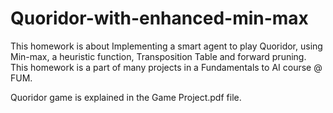 # Quoridor-with-enhanced-min-max
This homework is about Implementing a smart agent to play Quoridor, using Min-max, a heuristic function, Transposition Table and forward pruning. This homework is a part of many projects in a Fundamentals to AI course @ FUM.

Quoridor game is explained in the Game Project.pdf file.
